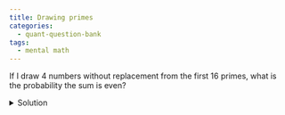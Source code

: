 ```yaml
---
title: Drawing primes 
categories:
  - quant-question-bank
tags:
  - mental math
---
```


If I draw 4 numbers without replacement from the first 16 primes, what
is the probability the sum is even?

<details markdown="block">
  <summary>Solution</summary>
  The only even prime is $2$. Thus the probability of not drawing $2$ is the 
  probability the sum is even:
  
  $$\mathrm{Pr}(\text{ sum is even }) = \frac{15}{16} \frac{14}{15} \frac{13}{14} \frac{12}{13} = \frac{3}{4}$$
</details>
